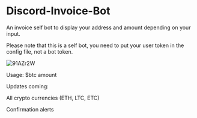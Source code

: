 # Discord-Invoice-Bot
An invoice self bot to display your address and amount depending on your input.

Please note that this is a self bot, you need to put your user token in the config file, not a bot token.

![91AZr2W](https://user-images.githubusercontent.com/46080702/136644728-691362ab-e182-4d31-87fc-6108aa91a90c.png)

Usage:
$btc amount 


Updates coming:

All crypto currencies (ETH, LTC, ETC)

Confirmation alerts

